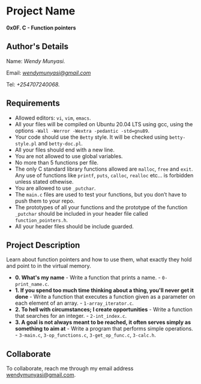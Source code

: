 # Project Name
**0x0F. C - Function pointers**

## Author's Details
Name: *Wendy Munyasi.*

Email: *wendymunyasi@gmail.com*

Tel: *+254707240068.*

##  Requirements
*   Allowed editors: `vi`, `vim`, `emacs`.
*   All your files will be compiled on Ubuntu 20.04 LTS using gcc, using the options `-Wall -Werror -Wextra -pedantic -std=gnu89`.
*   Your code should use the `Betty` style. It will be checked using `betty-style.pl` and `betty-doc.pl`.
*   All your files should end with a new line.
*   You are not allowed to use global variables.
*   No more than 5 functions per file.
*   The only C standard library functions allowed are `malloc`, `free` and `exit`. Any use of functions like `printf`, `puts`, `calloc`, `realloc` etc… is forbidden unless stated othewise.
*   You are allowed to use `_putchar`.
*   The `main.c` files are used to test your functions, but you don’t have to push them to your repo.
*   The prototypes of all your functions and the prototype of the function `_putchar` should be included in your header file called `function_pointers.h`.
*   All your header files should be include guarded.


## Project Description
Learn about function pointers and how to use them, what exactly they hold and point to in the virtual memory.

* **0. What's my name** - Write a function that prints a name. - `0-print_name.c`.
* **1. If you spend too much time thinking about a thing, you'll never get it done** - Write a function that executes a function given as a parameter on each element of an array. - `1-array_iterator.c`.
* **2. To hell with circumstances; I create opportunities** - Write a function that searches for an integer. - `2-int_index.c`.
* **3. A goal is not always meant to be reached, it often serves simply as something to aim at** - Write a program that performs simple operations. - `3-main.c`, `3-op_functions.c`, `3-get_op_func.c`, `3-calc.h`.

## Collaborate

To collaborate, reach me through my email address wendymunyasi@gmail.com.
